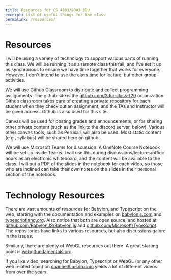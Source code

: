 ```yaml
---
title: Resources for CS 4803/8803 3DU
excerpt: List of useful things for the class
permalink: /resources/
---
```


# Resources

I will be using a variety of technology to support various parts of running this class.  We will be running it as a remote class this fall, and I've set it up as synchronous to ensure we have time together that works for everyone.  However, I don't intend to use the class time for lecture, but other group activities.

We will use Github Classroom to distribute and collect programming assignments.  The github site is the [github.com/3dui-class-f20](https://github.com/3dui-class-f20) organization. Github classroom takes care of creating a private repository for each student when they check out an assignment, and the TAs and Instructor will be given access.  Github is also used for this site.

Canvas will be used for posting grades and announcements, or for sharing other private content (such as the link to the discord server, below). Various other canvas tools, such as Perusall, will also be used.  Most static content (e.g., syllabus) will be shared here on github.

We will use Microsoft Teams for discussion. A OneNote Course Notebook will be set up inside Teams. I will use this during discussions/lectures/office hours as an electronic whiteboard, and the content will be available to the class. I will put a PDF of the slides in the notebook for each video, so those who are inclined can take their own notes on the slides in their personal section of the notebook.  

# Technology Resources

There are vast amounts of resources for Babylon, and Typescript on the web, starting with the documentation and examples on [babylonjs.com](https://www.babylonjs.com/) and [typescriptlang.org](https://typescriptlang.org).  Also notice that both are open source, and hosted at [github.com/BabylonJS/Babylon.js](https://github.com/BabylonJS/Babylon.js) and [github.com/Microsoft/TypeScript](https://github.com/Microsoft/TypeScript). The repositories have links to various resources, but also discussions galore in the issues.

Similarly, there are plenty of WebGL resources out there.  A great starting point is [webglfundamentals.org](https://webglfundamentals.org/).  

If you like video, searching for Babylon, Typescript or WebGL (or any other web related topic) on [channel9.msdn.com](https://channel9.msdn.com) yields a lot of different videos from over the years.

